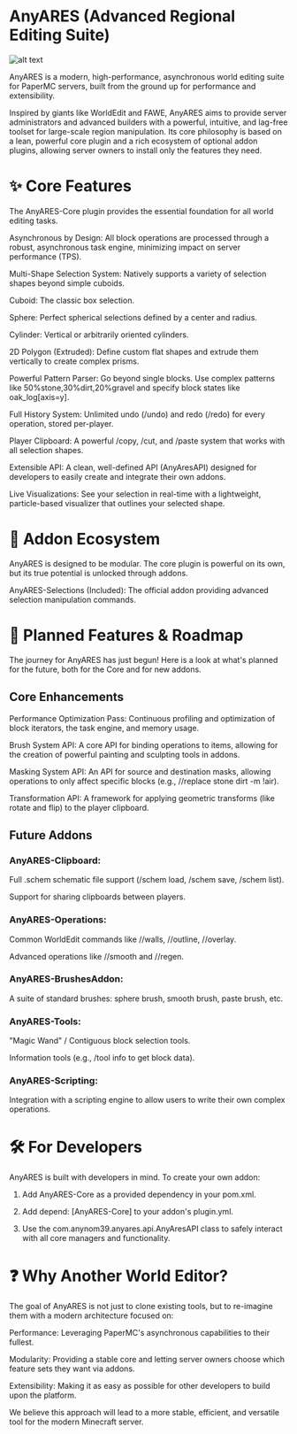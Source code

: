 # AnyARES (Advanced Regional Editing Suite)

![alt text](https://placehold.co/800x200/2c2c2c/e0e0e0/png?text=AnyARES)


AnyARES is a modern, high-performance, asynchronous world editing suite for PaperMC servers, built from the ground up for performance and extensibility.

Inspired by giants like WorldEdit and FAWE, AnyARES aims to provide server administrators and advanced builders with a powerful, intuitive, and lag-free toolset for large-scale region manipulation. Its core philosophy is based on a lean, powerful core plugin and a rich ecosystem of optional addon plugins, allowing server owners to install only the features they need.

# ✨ Core Features

The AnyARES-Core plugin provides the essential foundation for all world editing tasks.

Asynchronous by Design: All block operations are processed through a robust, asynchronous task engine, minimizing impact on server performance (TPS).

Multi-Shape Selection System: Natively supports a variety of selection shapes beyond simple cuboids.

Cuboid: The classic box selection.

Sphere: Perfect spherical selections defined by a center and radius.

Cylinder: Vertical or arbitrarily oriented cylinders.

2D Polygon (Extruded): Define custom flat shapes and extrude them vertically to create complex prisms.

Powerful Pattern Parser: Go beyond single blocks. Use complex patterns like 50%stone,30%dirt,20%gravel and specify block states like oak_log[axis=y].

Full History System: Unlimited undo (/undo) and redo (/redo) for every operation, stored per-player.

Player Clipboard: A powerful /copy, /cut, and /paste system that works with all selection shapes.

Extensible API: A clean, well-defined API (AnyAresAPI) designed for developers to easily create and integrate their own addons.

Live Visualizations: See your selection in real-time with a lightweight, particle-based visualizer that outlines your selected shape.

# 🔌 Addon Ecosystem

AnyARES is designed to be modular. The core plugin is powerful on its own, but its true potential is unlocked through addons.

AnyARES-Selections (Included): The official addon providing advanced selection manipulation commands.

# 🚀 Planned Features & Roadmap

The journey for AnyARES has just begun! Here is a look at what's planned for the future, both for the Core and for new addons.
## Core Enhancements

Performance Optimization Pass: Continuous profiling and optimization of block iterators, the task engine, and memory usage.

Brush System API: A core API for binding operations to items, allowing for the creation of powerful painting and sculpting tools in addons.

Masking System API: An API for source and destination masks, allowing operations to only affect specific blocks (e.g., //replace stone dirt -m !air).

Transformation API: A framework for applying geometric transforms (like rotate and flip) to the player clipboard.

## Future Addons

### AnyARES-Clipboard:

Full .schem schematic file support (/schem load, /schem save, /schem list).

Support for sharing clipboards between players.

### AnyARES-Operations:

Common WorldEdit commands like //walls, //outline, //overlay.

Advanced operations like //smooth and //regen.

### AnyARES-BrushesAddon:

A suite of standard brushes: sphere brush, smooth brush, paste brush, etc.

### AnyARES-Tools:

"Magic Wand" / Contiguous block selection tools.

Information tools (e.g., /tool info to get block data).

### AnyARES-Scripting:

Integration with a scripting engine to allow users to write their own complex operations.

# 🛠️ For Developers

AnyARES is built with developers in mind. To create your own addon:

1. Add AnyARES-Core as a provided dependency in your pom.xml.

2. Add depend: [AnyARES-Core] to your addon's plugin.yml.

3. Use the com.anynom39.anyares.api.AnyAresAPI class to safely interact with all core managers and functionality.

# ❓ Why Another World Editor?

The goal of AnyARES is not just to clone existing tools, but to re-imagine them with a modern architecture focused on:

Performance: Leveraging PaperMC's asynchronous capabilities to their fullest.

Modularity: Providing a stable core and letting server owners choose which feature sets they want via addons.

Extensibility: Making it as easy as possible for other developers to build upon the platform.

We believe this approach will lead to a more stable, efficient, and versatile tool for the modern Minecraft server.
